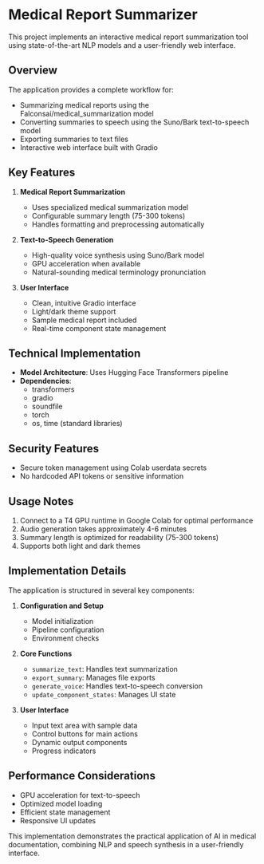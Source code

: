 # Medical Report Summarizer

This project implements an interactive medical report summarization tool using state-of-the-art NLP models and a user-friendly web interface.

## Overview

The application provides a complete workflow for:
- Summarizing medical reports using the Falconsai/medical_summarization model
- Converting summaries to speech using the Suno/Bark text-to-speech model
- Exporting summaries to text files
- Interactive web interface built with Gradio

## Key Features

1. **Medical Report Summarization**
   - Uses specialized medical summarization model
   - Configurable summary length (75-300 tokens)
   - Handles formatting and preprocessing automatically

2. **Text-to-Speech Generation**
   - High-quality voice synthesis using Suno/Bark model
   - GPU acceleration when available
   - Natural-sounding medical terminology pronunciation

3. **User Interface**
   - Clean, intuitive Gradio interface
   - Light/dark theme support
   - Sample medical report included
   - Real-time component state management

## Technical Implementation

- **Model Architecture**: Uses Hugging Face Transformers pipeline
- **Dependencies**:
  - transformers
  - gradio
  - soundfile
  - torch
  - os, time (standard libraries)

## Security Features

- Secure token management using Colab userdata secrets
- No hardcoded API tokens or sensitive information

## Usage Notes

1. Connect to a T4 GPU runtime in Google Colab for optimal performance
2. Audio generation takes approximately 4-6 minutes
3. Summary length is optimized for readability (75-300 tokens)
4. Supports both light and dark themes

## Implementation Details

The application is structured in several key components:

1. **Configuration and Setup**
   - Model initialization
   - Pipeline configuration
   - Environment checks

2. **Core Functions**
   - `summarize_text`: Handles text summarization
   - `export_summary`: Manages file exports
   - `generate_voice`: Handles text-to-speech conversion
   - `update_component_states`: Manages UI state

3. **User Interface**
   - Input text area with sample data
   - Control buttons for main actions
   - Dynamic output components
   - Progress indicators

## Performance Considerations

- GPU acceleration for text-to-speech
- Optimized model loading
- Efficient state management
- Responsive UI updates

This implementation demonstrates the practical application of AI in medical documentation, combining NLP and speech synthesis in a user-friendly interface.
